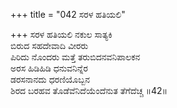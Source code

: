 +++
title = "042 ಸರಳ ಹತಿಯಲಿ"

+++
ಸರಳ ಹತಿಯಲಿ ನಕುಲ ಸಾತ್ಯಕಿ  
ಬಿರುದ ಸಹದೇವಾದಿ ವೀರರು  
ಪಿರಿದು ನೊಂದರು ಮತ್ತೆ ತರುಬಿದನವನಿಪಾಲಕನ  
ಅರಸ ಹಿಡಿಹಿಡಿ ಧನುವನಿನ್ನೆರ  
ಡರಸನಾನದು ಧರಣಿಯೊಬ್ಬನ  
ಶಿರದ ಬರಹವ ತೊಡೆವೆನಿದೆಯೆಂದೆನುತ ತೆಗೆದೆಚ್ಚ       ॥42॥